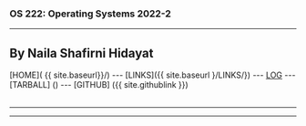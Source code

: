 ### OS 222: Operating Systems 2022-2
---
## By Naila Shafirni Hidayat

[HOME]( {{ site.baseurl}}/) ---
[LINKS]({{ site.baseurl }/LINKS/}) ---
[LOG](https://nailashfrni.github.io/os222/TXT/mylog.txt) ---
[TARBALL] () ---
[GITHUB] ({{ site.githublink }})
<br>
<br>
<hr><hr>
